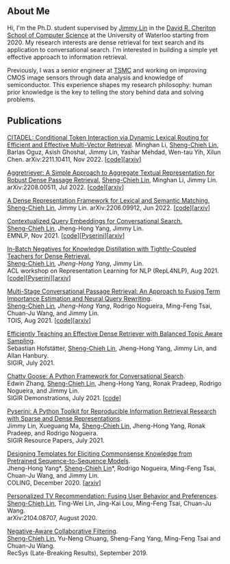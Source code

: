 ## About Me
Hi, I'm the Ph.D. student supervised by [Jimmy Lin](https://cs.uwaterloo.ca/~jimmylin/) in the [David R. Cheriton School of Computer Science](https://cs.uwaterloo.ca/) at the University of Waterloo starting from 2020. My research interests are dense retrieval for text search and its application to conversational search. I'm interested in building a simple yet effective approach to information retrieval.  

Previously, I was a senior engineer at [TSMC](https://www.tsmc.com/english) and working on improving CMOS image sensors through data analysis and knowledge of semiconductor. This experience shapes my research philosophy: human prior knowledge is the key to telling the story behind data and solving problems.

## Publications
[CITADEL: Conditional Token Interaction via Dynamic Lexical Routing for Efficient and Effective Multi-Vector Retrieval](https://arxiv.org/abs/2211.10411).
Minghan Li, <ins>Sheng-Chieh Lin</ins>, Barlas Oguz, Asish Ghoshal, Jimmy Lin, Yashar Mehdad, Wen-tau Yih, Xilun Chen.
arXiv:2211.10411, Nov 2022. [[code](https://github.com/facebookresearch/dpr-scale/tree/citadel)][[arxiv](https://arxiv.org/abs/2211.10411)]  

[Aggretriever: A Simple Approach to Aggregate Textual Representation for Robust Dense Passage Retrieval.](https://arxiv.org/abs/2208.00511)
<ins>Sheng-Chieh Lin</ins>, Minghan Li, Jimmy Lin.
arXiv:2208.00511, Jul 2022. [[code](https://github.com/castorini/dhr)][[arxiv](https://arxiv.org/abs/2208.00511)]  

[A Dense Representation Framework for Lexical and Semantic Matching.](https://arxiv.org/abs/2206.09912)
<ins>Sheng-Chieh Lin</ins>, Jimmy Lin.
arXiv:2206.09912, Jun 2022. [[code](https://github.com/castorini/dhr)][[arxiv](https://arxiv.org/abs/2206.09912)]  

[Contextualized Query Embeddings for Conversational Search.](https://aclanthology.org/2021.emnlp-main.77/)  
<ins>Sheng-Chieh Lin</ins>, Jheng-Hong Yang, Jimmy Lin.  
EMNLP, Nov 2021. [[code](https://github.com/castorini/CQE)][[Pyserini](https://github.com/castorini/chatty-goose/blob/master/docs/conversation_dense_retrieval_experiments.md)][[arxiv](https://arxiv.org/abs/2104.08707)]

[In-Batch Negatives for Knowledge Distillation with Tightly-Coupled Teachers for Dense Retrieval.](https://aclanthology.org/2021.repl4nlp-1.17/)  
<ins>Sheng-Chieh Lin</ins>*, Jheng-Hong Yang*, Jimmy Lin.  
ACL workshop on Representation Learning for NLP (RepL4NLP), Aug 2021. [[code](https://github.com/castorini/tct_colbert)][[Pyserini](https://github.com/castorini/pyserini/blob/master/docs/experiments-tct_colbert-v2.md)][[arxiv](https://arxiv.org/abs/2010.11386)]   

[Multi-Stage Conversational Passage Retrieval: An Approach to Fusing Term Importance Estimation and Neural Query Rewriting](https://dl.acm.org/doi/10.1145/3446426).  
<ins>Sheng-Chieh Lin</ins>*, Jheng-Hong Yang*, Rodrigo Nogueira, Ming-Feng Tsai, Chuan-Ju Wang, and Jimmy Lin.  
TOIS, Aug 2021. [[code](https://github.com/castorini/chatty-goose)][[arxiv](https://arxiv.org/abs/2005.02230)]

[Efficiently Teaching an Effective Dense Retriever with Balanced Topic Aware Sampling](https://dl.acm.org/doi/10.1145/3404835.3462891).  
Sebastian Hofstätter, <ins>Sheng-Chieh Lin</ins>, Jheng-Hong Yang, Jimmy Lin, and Allan Hanbury.  
SIGIR, July 2021.  

[Chatty Goose: A Python Framework for Conversational Search](https://dl.acm.org/doi/10.1145/3404835.3462782).  
Edwin Zhang, <ins>Sheng-Chieh Lin</ins>, Jheng-Hong Yang, Ronak Pradeep, Rodrigo Nogueira, and Jimmy Lin.  
SIGIR Demonstrations, July 2021. [[code](https://github.com/castorini/chatty-goose)]  

[Pyserini: A Python Toolkit for Reproducible Information Retrieval Research with Sparse and Dense Representations](https://dl.acm.org/doi/10.1145/3404835.3463238).  
Jimmy Lin, Xueguang Ma, <ins>Sheng-Chieh Lin</ins>, Jheng-Hong Yang, Ronak Pradeep, and Rodrigo Nogueira.  
SIGIR Resource Papers, July 2021.   

[Designing Templates for Eliciting Commonsense Knowledge from Pretrained Sequence-to-Sequence Models](https://aclanthology.org/2020.coling-main.307/).  
Jheng-Hong Yang*, <ins>Sheng-Chieh Lin</ins>*, Rodrigo Nogueira, Ming-Feng Tsai, Chuan-Ju Wang, and Jimmy Lin.  
COLING, December 2020. [[arxiv](https://arxiv.org/abs/2003.08380)] 

[Personalized TV Recommendation: Fusing User Behavior and Preferences](https://arxiv.org/abs/2009.08957).  
<ins>Sheng-Chieh Lin</ins>, Ting-Wei Lin, Jing-Kai Lou, Ming-Feng Tsai, Chuan-Ju Wang.  
arXiv:2104.08707, August 2020. 

[Negative-Aware Collaborative Filtering](http://ceur-ws.org/Vol-2431/paper9.pdf).  
<ins>Sheng-Chieh Lin</ins>, Yu-Neng Chuang, Sheng-Fang Yang, Ming-Feng Tsai and Chuan-Ju Wang.  
RecSys (Late-Breaking Results), September 2019.  
